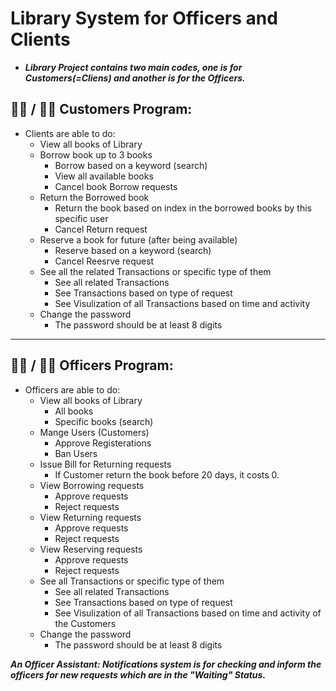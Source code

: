 # Library System for Officers and Clients
- ***Library Project contains two main codes, one is for Customers(=Cliens) and another is for the Officers.***

## :man_student: / :woman_student:	Customers Program:
- Clients are able to do:
  - View all books of Library
  - Borrow book up to 3 books
    - Borrow based on a keyword (search)
    - View all available books
    - Cancel book Borrow requests
  - Return the Borrowed book
    - Return the book based on index in the borrowed books by this specific user
    - Cancel Return request
  - Reserve a book for future (after being available)
    - Reserve based on a keyword (search)
    - Cancel Reesrve request
  - See all the related Transactions or specific type of them
    - See all related Transactions
    - See Transactions based on type of request
    - See Visulization of all Transactions based on time and activity
  - Change the password
    - The password should be at least 8 digits
<hr>

## :woman_office_worker: / :man_office_worker:	Officers Program:
- Officers are able to do:
  - View all books of Library
    - All books
    - Specific books (search)
  - Mange Users (Customers)
    - Approve Registerations
    - Ban Users
  - Issue Bill for Returning requests
    - If Customer return the book before 20 days, it costs 0.
  - View Borrowing requests
    - Approve requests
    - Reject requests
  - View Returning requests
    - Approve requests
    - Reject requests
  - View Reserving requests
    - Approve requests
    - Reject requests
  - See all Transactions or specific type of them
    - See all related Transactions
    - See Transactions based on type of request
    - See Visulization of all Transactions based on time and activity of the Customers
  - Change the password
    - The password should be at least 8 digits
    
***An Officer Assistant: Notifications system is for checking and inform the officers for new requests which are in the "Waiting" Status.***
